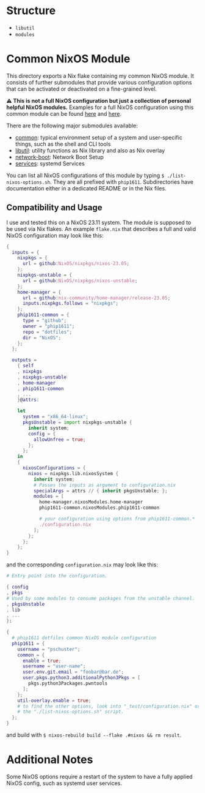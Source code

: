 # Structure

- `libutil`
- `modules`





# Common NixOS Module

This directory exports a Nix flake containing my common NixOS module. It
consists of further submodules that provide various configuration options that
can be activated or deactivated on a fine-grained level.

**⚠️ This is not a full NixOS configuration but just a collection of personal
helpful NixOS modules.** Examples for a full NixOS configuration using this
common module can be found [here](_test/flake.nix) and
[here](https://github.com/phip1611/nixos-configs/blob/main/flake.nix).

There are the following major submodules available:
- [common](common/README.md): typical environment setup of a system and
  user-specific things, such as the shell and CLI tools
- [libutil](util-overlay/README.md): utility functions as Nix library and also as Nix overlay
- [network-boot](network-boot/README.md): Network Boot Setup
- [services](services/README.md): systemd Services

You can list all NixOS configurations of this module by typing
`$ ./list-nixos-options.sh`. They are all prefixed with `phip1611`.
Subdirectories have documentation either in a dedicated README or in the Nix
files.

## Compatibility and Usage
I use and tested this on a NixOS 23.11 system. The module is supposed to be used
via Nix flakes. An example `flake.nix` that describes a full and valid NixOS
configuration may look like this:

```nix
{
  inputs = {
    nixpkgs = {
      url = github:NixOS/nixpkgs/nixos-23.05;
    };
    nixpkgs-unstable = {
      url = github:NixOS/nixpkgs/nixos-unstable;
    };
    home-manager = {
      url = github:nix-community/home-manager/release-23.05;
      inputs.nixpkgs.follows = "nixpkgs";
    };
    phip1611-common = {
      type = "github";
      owner = "phip1611";
      repo = "dotfiles";
      dir = "NixOS";
    };
  };

  outputs =
    { self
    , nixpkgs
    , nixpkgs-unstable
    , home-manager
    , phip1611-common
    , ...
    }@attrs:

    let
      system = "x86_64-linux";
      pkgsUnstable = import nixpkgs-unstable {
        inherit system;
        config = {
          allowUnfree = true;
        };
      };
    in
    {
      nixosConfigurations = {
        nixos = nixpkgs.lib.nixosSystem {
          inherit system;
          # Passes the inputs as argument to configuration.nix
          specialArgs = attrs // { inherit pkgsUnstable; };
          modules = [
            home-manager.nixosModules.home-manager
            phip1611-common.nixosModules.phip1611-common

            # your configuration using options from phip1611-common.*
            ./configuration.nix
          ];
        };
      };
    };
}
```

and the corresponding `configuration.nix` may look like this:

```nix
# Entry point into the configuration.

{ config
, pkgs
# Used by some modules to consume packages from the unstable channel.
, pkgsUnstable
, lib
, ...
}:

{
  # phip1611 dotfiles common NixOS module configuration
  phip1611 = {
    username = "pschuster";
    common = {
      enable = true;
      username = "user-name";
      user.env.git.email = "foobar@bar.de";
      user.pkgs.python3.additionalPython3Pkgs = [
        pkgs.python3Packages.pwntools
      ];
    };
    util-overlay.enable = true;
    # to find the other options, look into "_test/configuration.nix" or run
    # the "./list-nixos-options.sh" script.
  };
}
```

and build with `$ nixos-rebuild build --flake .#nixos && rm result`.

# Additional Notes
Some NixOS options require a restart of the system to have a fully applied NixOS
config, such as systemd user services.
